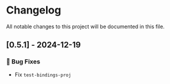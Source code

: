 # Changelog

All notable changes to this project will be documented in this file.

<!-- generated by git-cliff -->
<!-- generated by git-cliff -->
<!-- generated by git-cliff -->
## [0.5.1] - 2024-12-19

### 🐛 Bug Fixes

- Fix `test-bindings-proj`

<!-- generated by git-cliff -->
